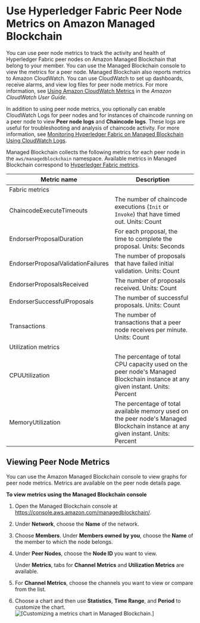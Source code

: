 # Use Hyperledger Fabric Peer Node Metrics on Amazon Managed Blockchain<a name="managed-blockchain-peer-node-metrics"></a>

You can use peer node metrics to track the activity and health of Hyperledger Fabric peer nodes on Amazon Managed Blockchain that belong to your member\. You can use the Managed Blockchain console to view the metrics for a peer node\. Managed Blockchain also reports metrics to Amazon CloudWatch\. You can use CloudWatch to set up dashboards, receive alarms, and view log files for peer node metrics\. For more information, see [Using Amazon CloudWatch Metrics](https://docs.aws.amazon.com/AmazonCloudWatch/latest/monitoring/working_with_metrics.html) in the *Amazon CloudWatch User Guide*\.

In addition to using peer node metrics, you optionally can enable CloudWatch Logs for peer nodes and for instances of chaincode running on a peer node to view **Peer node logs** and **Chaincode logs**\. These logs are useful for troubleshooting and analysis of chaincode activity\. For more information, see [Monitoring Hyperledger Fabric on Managed Blockchain Using CloudWatch Logs](monitoring-cloudwatch-logs.md)\.

Managed Blockchain collects the following metrics for each peer node in the `aws/managedblockchain` namespace\. Available metrics in Managed Blockchain correspond to [Hyperledger Fabric metrics](https://hyperledger-fabric.readthedocs.io/en/release-1.4/metrics_reference.html)\.


| Metric name | Description | 
| --- | --- | 
| Fabric metrics | 
|  ChaincodeExecuteTimeouts  |  The number of chaincode executions \(`Init` or `Invoke`\) that have timed out\. Units: Count  | 
|  EndorserProposalDuration  |  For each proposal, the time to complete the proposal\. Units: Seconds  | 
|  EndorserProposalValidationFailures  |  The number of proposals that have failed initial validation\. Units: Count  | 
|  EndorserProposalsReceived  |  The number of proposals received\. Units: Count  | 
|  EndorserSuccessfulProposals  |  The number of successful proposals\. Units: Count  | 
|  Transactions  |  The number of transactions that a peer node receives per minute\. Units: Count  | 
| Utilization metrics | 
|  CPUUtilization  |  The percentage of total CPU capacity used on the peer node's Managed Blockchain instance at any given instant\. Units: Percent  | 
|  MemoryUtilization  |  The percentage of total available memory used on the peer node's Managed Blockchain instance at any given instant\. Units: Percent  | 

## Viewing Peer Node Metrics<a name="managed-blockchain-view-metrics"></a>

You can use the Amazon Managed Blockchain console to view graphs for peer node metrics\. Metrics are available on the peer node details page\.

**To view metrics using the Managed Blockchain console**

1. Open the Managed Blockchain console at [https://console\.aws\.amazon\.com/managedblockchain/](https://console.aws.amazon.com/managedblockchain/)\.

1. Under **Network**, choose the **Name** of the network\.

1. Choose **Members**\. Under **Members owned by you**, choose the **Name** of the member to which the node belongs\.

1. Under **Peer Nodes**, choose the **Node ID** you want to view\.

   Under **Metrics**, tabs for **Channel Metrics** and **Utilization Metrics** are available\.

1. For **Channel Metrics**, choose the channels you want to view or compare from the list\.

1. Choose a chart and then use **Statistics**, **Time Range**, and **Period** to customize the chart\.  
![\[Customizing a metrics chart in Managed Blockchain.\]](http://docs.aws.amazon.com/managed-blockchain/latest/hyperledger-fabric-dev/images/metrics_chart.png)